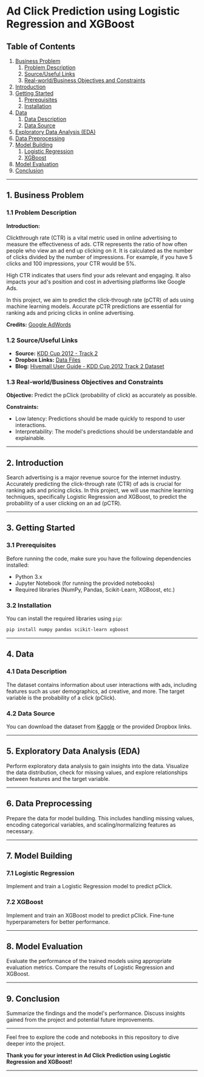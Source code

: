 # Ad Click Prediction using Logistic Regression and XGBoost

## Table of Contents
1. [Business Problem](#business-problem)
    1. [Problem Description](#problem-description)
    2. [Source/Useful Links](#sourceuseful-links)
    3. [Real-world/Business Objectives and Constraints](#real-worldbusiness-objectives-and-constraints)
2. [Introduction](#introduction)
3. [Getting Started](#getting-started)
    1. [Prerequisites](#prerequisites)
    2. [Installation](#installation)
4. [Data](#data)
    1. [Data Description](#data-description)
    2. [Data Source](#data-source)
5. [Exploratory Data Analysis (EDA)](#exploratory-data-analysis-eda)
6. [Data Preprocessing](#data-preprocessing)
7. [Model Building](#model-building)
    1. [Logistic Regression](#logistic-regression)
    2. [XGBoost](#xgboost)
8. [Model Evaluation](#model-evaluation)
9. [Conclusion](#conclusion)

---

## 1. Business Problem <a name="business-problem"></a>

### 1.1 Problem Description <a name="problem-description"></a>

**Introduction:**

Clickthrough rate (CTR) is a vital metric used in online advertising to measure the effectiveness of ads. CTR represents the ratio of how often people who view an ad end up clicking on it. It is calculated as the number of clicks divided by the number of impressions. For example, if you have 5 clicks and 100 impressions, your CTR would be 5%.

High CTR indicates that users find your ads relevant and engaging. It also impacts your ad's position and cost in advertising platforms like Google Ads.

In this project, we aim to predict the click-through rate (pCTR) of ads using machine learning models. Accurate pCTR predictions are essential for ranking ads and pricing clicks in online advertising.

**Credits:** [Google AdWords](https://support.google.com/adwords/answer/2615875?hl=en)

### 1.2 Source/Useful Links <a name="sourceuseful-links"></a>

- **Source:** [KDD Cup 2012 - Track 2](https://www.kaggle.com/c/kddcup2012-track2)
- **Dropbox Links:** [Data Files](https://www.dropbox.com/sh/k84z8y9n387ptjb/AAA8O8IDFsSRhOhaLfXVZcJwa?dl=0)
- **Blog:** [Hivemall User Guide - KDD Cup 2012 Track 2 Dataset](https://hivemall.incubator.apache.org/userguide/regression/kddcup12tr2_dataset.html)

### 1.3 Real-world/Business Objectives and Constraints <a name="real-worldbusiness-objectives-and-constraints"></a>

**Objective:** Predict the pClick (probability of click) as accurately as possible.

**Constraints:**
- Low latency: Predictions should be made quickly to respond to user interactions.
- Interpretability: The model's predictions should be understandable and explainable.

---

## 2. Introduction <a name="introduction"></a>

Search advertising is a major revenue source for the internet industry. Accurately predicting the click-through rate (CTR) of ads is crucial for ranking ads and pricing clicks. In this project, we will use machine learning techniques, specifically Logistic Regression and XGBoost, to predict the probability of a user clicking on an ad (pCTR).

---

## 3. Getting Started <a name="getting-started"></a>

### 3.1 Prerequisites <a name="prerequisites"></a>

Before running the code, make sure you have the following dependencies installed:

- Python 3.x
- Jupyter Notebook (for running the provided notebooks)
- Required libraries (NumPy, Pandas, Scikit-Learn, XGBoost, etc.)

### 3.2 Installation <a name="installation"></a>

You can install the required libraries using `pip`:

```bash
pip install numpy pandas scikit-learn xgboost
```

---

## 4. Data <a name="data"></a>

### 4.1 Data Description <a name="data-description"></a>

The dataset contains information about user interactions with ads, including features such as user demographics, ad creative, and more. The target variable is the probability of a click (pClick).

### 4.2 Data Source <a name="data-source"></a>

You can download the dataset from [Kaggle](https://www.kaggle.com/c/kddcup2012-track2) or the provided Dropbox links.

---

## 5. Exploratory Data Analysis (EDA) <a name="exploratory-data-analysis-eda"></a>

Perform exploratory data analysis to gain insights into the data. Visualize the data distribution, check for missing values, and explore relationships between features and the target variable.

---

## 6. Data Preprocessing <a name="data-preprocessing"></a>

Prepare the data for model building. This includes handling missing values, encoding categorical variables, and scaling/normalizing features as necessary.

---

## 7. Model Building <a name="model-building"></a>

### 7.1 Logistic Regression <a name="logistic-regression"></a>

Implement and train a Logistic Regression model to predict pClick.

### 7.2 XGBoost <a name="xgboost"></a>

Implement and train an XGBoost model to predict pClick. Fine-tune hyperparameters for better performance.

---

## 8. Model Evaluation <a name="model-evaluation"></a>

Evaluate the performance of the trained models using appropriate evaluation metrics. Compare the results of Logistic Regression and XGBoost.

---

## 9. Conclusion <a name="conclusion"></a>

Summarize the findings and the model's performance. Discuss insights gained from the project and potential future improvements.

---

Feel free to explore the code and notebooks in this repository to dive deeper into the project.

**Thank you for your interest in Ad Click Prediction using Logistic Regression and XGBoost!**

---
